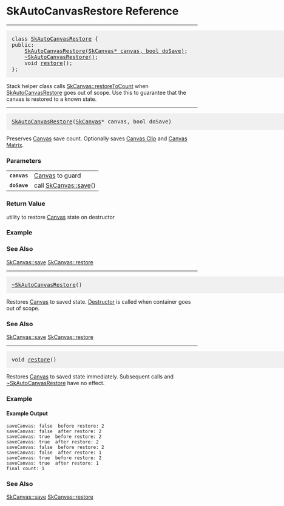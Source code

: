 SkAutoCanvasRestore Reference
===


<a name='SkAutoCanvasRestore'></a>

---

<pre style="padding: 1em 1em 1em 1em;width: 62.5em; background-color: #f0f0f0">
class <a href='#SkAutoCanvasRestore'>SkAutoCanvasRestore</a> {
public:
    <a href='#SkAutoCanvasRestore_SkCanvas_star'>SkAutoCanvasRestore(SkCanvas* canvas, bool doSave)</a>;
    <a href='#SkAutoCanvasRestore_destructor'>~SkAutoCanvasRestore()</a>;
    void <a href='#SkAutoCanvasRestore_restore'>restore</a>();
};
</pre>

Stack helper class calls <a href='SkCanvas_Reference#SkCanvas_restoreToCount'>SkCanvas::restoreToCount</a> when <a href='#SkAutoCanvasRestore'>SkAutoCanvasRestore</a>
goes out of scope. Use this to guarantee that the canvas is restored to a known
state.

<a name='SkAutoCanvasRestore_SkCanvas_star'></a>

---

<pre style="padding: 1em 1em 1em 1em; width: 62.5em;background-color: #f0f0f0">
<a href='#SkAutoCanvasRestore'>SkAutoCanvasRestore</a>(<a href='SkCanvas_Reference#SkCanvas'>SkCanvas</a>* canvas, bool doSave)
</pre>

Preserves <a href='SkCanvas_Reference#Canvas'>Canvas</a> save count. Optionally saves <a href='SkCanvas_Reference#Clip'>Canvas Clip</a> and <a href='SkCanvas_Reference#Matrix'>Canvas Matrix</a>.

### Parameters

<table>  <tr>    <td><a name='SkAutoCanvasRestore_SkCanvas_star_canvas'><code><strong>canvas</strong></code></a></td>
    <td><a href='SkCanvas_Reference#Canvas'>Canvas</a> to guard</td>
  </tr>
  <tr>    <td><a name='SkAutoCanvasRestore_SkCanvas_star_doSave'><code><strong>doSave</strong></code></a></td>
    <td>call <a href='SkCanvas_Reference#SkCanvas_save'>SkCanvas::save</a>()</td>
  </tr>
</table>

### Return Value

utility to restore <a href='SkCanvas_Reference#Canvas'>Canvas</a> state on destructor

### Example

<div><fiddle-embed name="466ef576b88e29d7252422db7adeed1c"></fiddle-embed></div>

### See Also

<a href='SkCanvas_Reference#SkCanvas_save'>SkCanvas::save</a> <a href='SkCanvas_Reference#SkCanvas_restore'>SkCanvas::restore</a>

<a name='SkAutoCanvasRestore_destructor'></a>

---

<pre style="padding: 1em 1em 1em 1em; width: 62.5em;background-color: #f0f0f0">
<a href='#SkAutoCanvasRestore_destructor'>~SkAutoCanvasRestore</a>()
</pre>

Restores <a href='SkCanvas_Reference#Canvas'>Canvas</a> to saved state. <a href='undocumented#Destructor'>Destructor</a> is called when container goes out of
scope.

### See Also

<a href='SkCanvas_Reference#SkCanvas_save'>SkCanvas::save</a> <a href='SkCanvas_Reference#SkCanvas_restore'>SkCanvas::restore</a>

<a name='SkAutoCanvasRestore_restore'></a>

---

<pre style="padding: 1em 1em 1em 1em; width: 62.5em;background-color: #f0f0f0">
void <a href='#SkAutoCanvasRestore_restore'>restore</a>()
</pre>

Restores <a href='SkCanvas_Reference#Canvas'>Canvas</a> to saved state immediately. Subsequent calls and
<a href='#SkAutoCanvasRestore_destructor'>~SkAutoCanvasRestore</a> have no effect.

### Example

<div><fiddle-embed name="9f459b218ec079c1ada23f4412968f9a">

#### Example Output

~~~~
saveCanvas: false  before restore: 2
saveCanvas: false  after restore: 2
saveCanvas: true  before restore: 2
saveCanvas: true  after restore: 2
saveCanvas: false  before restore: 2
saveCanvas: false  after restore: 1
saveCanvas: true  before restore: 2
saveCanvas: true  after restore: 1
final count: 1
~~~~

</fiddle-embed></div>

### See Also

<a href='SkCanvas_Reference#SkCanvas_save'>SkCanvas::save</a> <a href='SkCanvas_Reference#SkCanvas_restore'>SkCanvas::restore</a>

